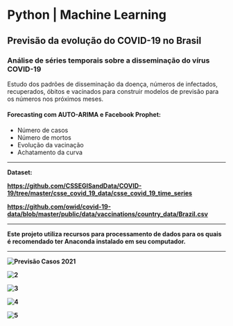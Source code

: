 # Python | Machine Learning

## Previsão da evolução do COVID-19 no Brasil

### Análise de séries temporais sobre a disseminação do vírus COVID-19

Estudo dos padrões de disseminação da doença, números de infectados, recuperados, óbitos e vacinados para construir modelos de previsão para os números nos próximos meses.

#### Forecasting com AUTO-ARIMA e Facebook Prophet:
 - Número de casos
 - Número de mortos
 - Evolução da vacinação
 - Achatamento da curva

_____
<b>Dataset:<b>

  https://github.com/CSSEGISandData/COVID-19/tree/master/csse_covid_19_data/csse_covid_19_time_series 

  https://github.com/owid/covid-19-data/blob/master/public/data/vaccinations/country_data/Brazil.csv

______
Este projeto utiliza recursos para processamento de dados para os quais é recomendado ter Anaconda instalado em seu computador.

____

![Previsão Casos 2021](https://user-images.githubusercontent.com/81651304/120247838-47ed4580-c24b-11eb-81d5-e63770466562.png)

![2](https://user-images.githubusercontent.com/81651304/120247895-7bc86b00-c24b-11eb-838f-6a186d21eb05.png)

![3](https://user-images.githubusercontent.com/81651304/120247896-7c610180-c24b-11eb-81db-3a1f42521b2d.png)

![4](https://user-images.githubusercontent.com/81651304/120247897-7cf99800-c24b-11eb-9e74-59bb02f9564a.png)

![5](https://user-images.githubusercontent.com/81651304/120247899-7cf99800-c24b-11eb-8984-d79fe050b110.png)